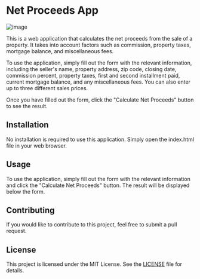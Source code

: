 # Net Proceeds App
![image](https://user-images.githubusercontent.com/120352080/232113968-53ee54db-e56a-4241-a81d-8f5cf0b17909.png)


This is a web application that calculates the net proceeds from the sale of a property. It takes into account factors such as commission, property taxes, mortgage balance, and miscellaneous fees.

To use the application, simply fill out the form with the relevant information, including the seller's name, property address, zip code, closing date, commission percent, property taxes, first and second installment paid, current mortgage balance, and any miscellaneous fees. You can also enter up to three different sales prices.

Once you have filled out the form, click the "Calculate Net Proceeds" button to see the result.

## Installation

No installation is required to use this application. Simply open the index.html file in your web browser.

## Usage

To use the application, simply fill out the form with the relevant information and click the "Calculate Net Proceeds" button. The result will be displayed below the form.

## Contributing

If you would like to contribute to this project, feel free to submit a pull request.

## License

This project is licensed under the MIT License. See the [LICENSE](LICENSE) file for details.
